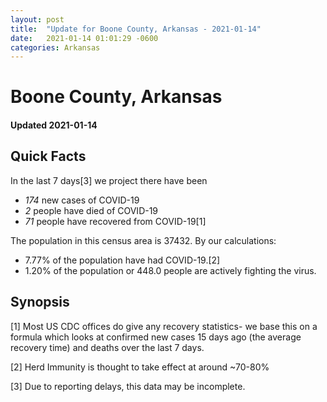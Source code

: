 ```yaml
---
layout: post
title:  "Update for Boone County, Arkansas - 2021-01-14"
date:   2021-01-14 01:01:29 -0600
categories: Arkansas
---
```


# Boone County, Arkansas
#### Updated 2021-01-14

## Quick Facts

In the last 7 days[3] we project there have been
- *174* new cases of COVID-19
- *2* people have died of COVID-19
- *71* people have recovered from COVID-19[1]

The population in this census area is 37432. By our calculations:
- 7.77% of the population have had COVID-19.[2]
- 1.20% of the population or 448.0 people are actively fighting the virus.

## Synopsis




[1] Most US CDC offices do give any recovery statistics- we base this on a formula which looks at confirmed new cases
15 days ago (the average recovery time) and deaths over the last 7 days.

[2] Herd Immunity is thought to take effect at around ~70-80%

[3] Due to reporting delays, this data may be incomplete.
 
    